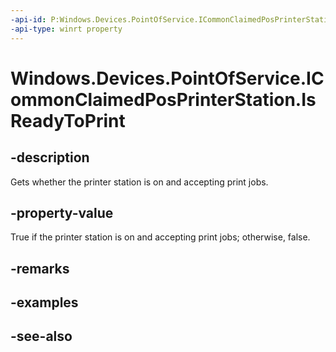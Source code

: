 ```yaml
---
-api-id: P:Windows.Devices.PointOfService.ICommonClaimedPosPrinterStation.IsReadyToPrint
-api-type: winrt property
---
```


<!-- Property syntax
public bool IsReadyToPrint { get; }
-->

# Windows.Devices.PointOfService.ICommonClaimedPosPrinterStation.IsReadyToPrint

## -description
Gets whether the printer station is on and accepting print jobs.

## -property-value
True if the printer station is on and accepting print jobs; otherwise, false.

## -remarks

## -examples

## -see-also
